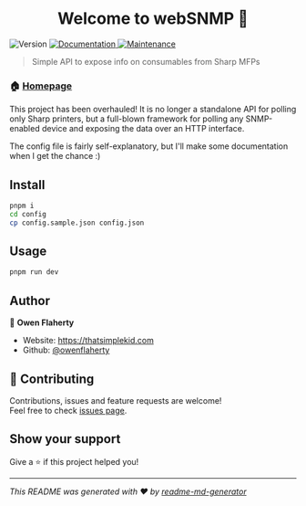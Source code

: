 <h1 align="center">Welcome to webSNMP 👋</h1>
<p>
  <img alt="Version" src="https://img.shields.io/badge/version-1.0.2-blue.svg?cacheSeconds=2592000" />
  <a href="https://github.com/hertyxyz/webSNMP#readme" target="_blank">
    <img alt="Documentation" src="https://img.shields.io/badge/documentation-yes-brightgreen.svg" />
  </a>
  <a href="https://github.com/hertyxyz/webSNMP/graphs/commit-activity" target="_blank">
    <img alt="Maintenance" src="https://img.shields.io/badge/Maintained%3F-yes-green.svg" />
  </a>
</p>

> Simple API to expose info on consumables from Sharp MFPs

### 🏠 [Homepage](https://github.com/hertyxyz/webSNMP#readme)

This project has been overhauled! It is no longer a standalone API for polling only Sharp printers, but a full-blown framework for polling any SNMP-enabled device and exposing the data over an HTTP interface.

The config file is fairly self-explanatory, but I'll make some documentation when I get the chance :)

## Install

```sh
pnpm i
cd config
cp config.sample.json config.json
```

## Usage

```sh
pnpm run dev
```

## Author

👤 **Owen Flaherty**

* Website: https://thatsimplekid.com
* Github: [@owenflaherty](https://github.com/owenflaherty)

## 🤝 Contributing

Contributions, issues and feature requests are welcome!<br />Feel free to check [issues page](https://github.com/hertyxyz/webSNMP/issues).

## Show your support

Give a ⭐️ if this project helped you!

***
_This README was generated with ❤️ by [readme-md-generator](https://github.com/kefranabg/readme-md-generator)_
